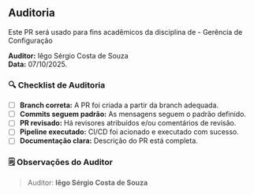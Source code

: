 ## Auditoria
Este PR será usado para fins acadêmicos da disciplina de - Gerência de Configuração

**Auditor:** Iêgo Sérgio Costa de Souza  
**Data:** 07/10/2025.

### 🔍 Checklist de Auditoria

- [ ] **Branch correta:** A PR foi criada a partir da branch adequada.
- [ ] **Commits seguem padrão:** As mensagens seguem o padrão definido.
- [ ] **PR revisado:** Há revisores atribuídos e/ou comentários de revisão.
- [ ] **Pipeline executado:** CI/CD foi acionado e executado com sucesso.
- [ ] **Documentação clara:** Descrição do PR está completa.

### 🗒️ Observações do Auditor
> Auditor: **Iêgo Sérgio Costa de Souza**
